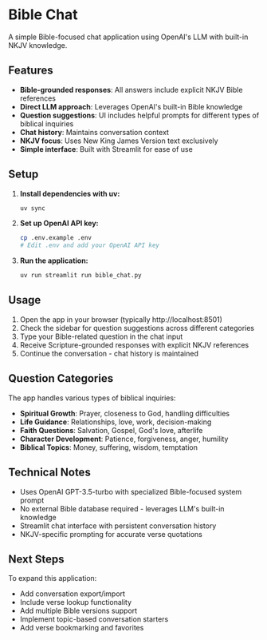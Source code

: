 # Bible Chat

A simple Bible-focused chat application using OpenAI's LLM with built-in NKJV knowledge.

## Features

- **Bible-grounded responses**: All answers include explicit NKJV Bible references
- **Direct LLM approach**: Leverages OpenAI's built-in Bible knowledge
- **Question suggestions**: UI includes helpful prompts for different types of biblical inquiries
- **Chat history**: Maintains conversation context
- **NKJV focus**: Uses New King James Version text exclusively
- **Simple interface**: Built with Streamlit for ease of use

## Setup

1. **Install dependencies with uv:**
   ```bash
   uv sync
   ```

2. **Set up OpenAI API key:**
   ```bash
   cp .env.example .env
   # Edit .env and add your OpenAI API key
   ```

3. **Run the application:**
   ```bash
   uv run streamlit run bible_chat.py
   ```

## Usage

1. Open the app in your browser (typically http://localhost:8501)
2. Check the sidebar for question suggestions across different categories
3. Type your Bible-related question in the chat input
4. Receive Scripture-grounded responses with explicit NKJV references
5. Continue the conversation - chat history is maintained

## Question Categories

The app handles various types of biblical inquiries:
- **Spiritual Growth**: Prayer, closeness to God, handling difficulties
- **Life Guidance**: Relationships, love, work, decision-making
- **Faith Questions**: Salvation, Gospel, God's love, afterlife
- **Character Development**: Patience, forgiveness, anger, humility
- **Biblical Topics**: Money, suffering, wisdom, temptation

## Technical Notes

- Uses OpenAI GPT-3.5-turbo with specialized Bible-focused system prompt
- No external Bible database required - leverages LLM's built-in knowledge
- Streamlit chat interface with persistent conversation history
- NKJV-specific prompting for accurate verse quotations

## Next Steps

To expand this application:
- Add conversation export/import
- Include verse lookup functionality
- Add multiple Bible versions support
- Implement topic-based conversation starters
- Add verse bookmarking and favorites